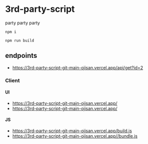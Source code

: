 # 3rd-party-script
party party party

```
npm i 

npm run build
```

## endpoints

* https://3rd-party-script-git-main-ojisan.vercel.app/api/get?id=2

### Client

#### UI

* https://3rd-party-script-git-main-ojisan.vercel.app/
* https://3rd-party-script-git-main-ojisan.vercel.app/

#### JS
* https://3rd-party-script-git-main-ojisan.vercel.app/build.js
* https://3rd-party-script-git-main-ojisan.vercel.app//bundle.js


